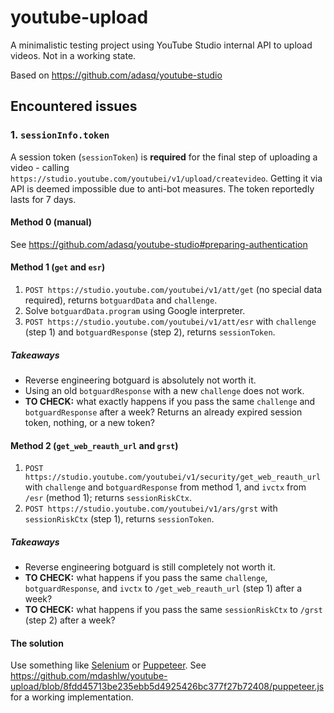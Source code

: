 # youtube-upload

A minimalistic testing project using YouTube Studio internal API to upload videos. Not in a working state.

Based on https://github.com/adasq/youtube-studio

## Encountered issues

### 1. `sessionInfo.token`

A session token (`sessionToken`) is **required** for the final step of uploading a video - calling `https://studio.youtube.com/youtubei/v1/upload/createvideo`. Getting it via API is deemed impossible due to anti-bot measures. The token reportedly lasts for 7 days.

#### Method 0 (manual)

See https://github.com/adasq/youtube-studio#preparing-authentication

#### Method 1 (`get` and `esr`)

1. `POST https://studio.youtube.com/youtubei/v1/att/get` (no special data required), returns `botguardData` and `challenge`.
2. Solve `botguardData.program` using Google interpreter.
3. `POST https://studio.youtube.com/youtubei/v1/att/esr` with `challenge` (step 1) and `botguardResponse` (step 2), returns `sessionToken`.

##### Takeaways

- Reverse engineering botguard is absolutely not worth it.
- Using an old `botguardResponse` with a new `challenge` does not work.
- **TO CHECK:** what exactly happens if you pass the same `challenge` and `botguardResponse` after a week? Returns an already expired session token, nothing, or a new token?

#### Method 2 (`get_web_reauth_url` and `grst`)

1. `POST https://studio.youtube.com/youtubei/v1/security/get_web_reauth_url` with `challenge` and `botguardResponse` from method 1, and `ivctx` from `/esr` (method 1); returns `sessionRiskCtx`.
2. `POST https://studio.youtube.com/youtubei/v1/ars/grst` with `sessionRiskCtx` (step 1), returns `sessionToken`.

##### Takeaways

- Reverse engineering botguard is still completely not worth it.
- **TO CHECK:** what happens if you pass the same `challenge`, `botguardResponse`, and `ivctx` to `/get_web_reauth_url` (step 1) after a week?
- **TO CHECK:** what happens if you pass the same `sessionRiskCtx` to `/grst` (step 2) after a week?

#### The solution

Use something like [Selenium](https://www.npmjs.com/package/selenium-webdriver) or [Puppeteer](https://www.npmjs.com/package/puppeteer). See https://github.com/mdashlw/youtube-upload/blob/8fdd45713be235ebb5d4925426bc377f27b72408/puppeteer.js for a working implementation.
